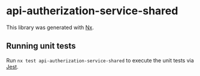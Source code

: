 # api-autherization-service-shared

This library was generated with [Nx](https://nx.dev).

## Running unit tests

Run `nx test api-autherization-service-shared` to execute the unit tests via [Jest](https://jestjs.io).
